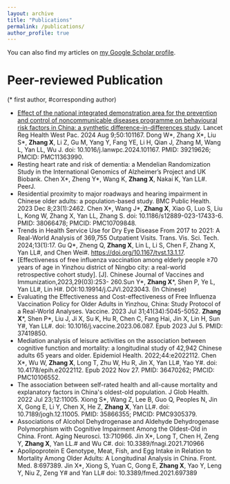 ```yaml
---
layout: archive
title: "Publications"
permalink: /publications/
author_profile: true
---
```


You can also find my articles on [my Google Scholar profile](https://scholar.google.com/citations?user=2vQePQoAAAAJ&hl=zh-TW).

# Peer-reviewed Publication  
(* first author, #corresponding author)
+ [Effect of the national integrated demonstration area for the prevention and control of noncommunicable diseases programme on behavioural risk factors in China: a synthetic difference-in-differences study](https://www.thelancet.com/journals/lanwpc/article/PIIS2666-6065(24)00161-5/fulltext). Lancet Reg Health West Pac. 2024 Aug 9;50:101167. Dong W\*, Zhang X\*, Liu S\*, **Zhang X**, Li Z, Gu M, Yang Y, Fang YE, Li H, Qian J, Zhang M, Wang L, Yan LL, Wu J. doi: 10.1016/j.lanwpc.2024.101167. PMID: 39219626; PMCID: PMC11363990.  
+ Resting heart rate and risk of dementia: a Mendelian Randomization Study in the International Genomics of Alzheimer’s Project and UK Biobank. Chen X\*, Zheng Y\*, Wang K, **Zhang X**, Nakai K, Yan LL#. PeerJ.
+ Residential proximity to major roadways and hearing impairment in Chinese older adults: a population-based study. BMC Public Health. 2023 Dec 8;23(1):2462. Chen X\*, Wang J\*, **Zhang X**, Xiao G, Luo S, Liu L, Kong W, Zhang X, Yan LL, Zhang S.  doi: 10.1186/s12889-023-17433-6. PMID: 38066478; PMCID: PMC10709848.
+ Trends in Health Service Use for Dry Eye Disease From 2017 to 2021: A Real-World Analysis of 369,755 Outpatient Visits. Trans. Vis. Sci. Tech. 2024;13(1):17. Gu Q\*, Zheng Q, **Zhang X**, Lin L, Li S, Chen F, Zhang X, Yan LL#, and Chen Wei#. https://doi.org/10.1167/tvst.13.1.17.
+ [Effectiveness of free influenza vaccination among elderly people ≥70 years of age in Yinzhou district of Ningbo city: a real-world retrospective cohort study]. [J]. Chinese Journal of Vaccines and Immunization,2023,29(03):253- 260.Sun Y\*, **Zhang X**\*, Shen P, Ye L, Yan LL#, Lin H#. 
 DOI:10.19914/j.CJVI.2023043. (In Chinese)
+ Evaluating the Effectiveness and Cost-effectiveness of Free Influenza Vaccination Policy for Older Adults in Yinzhou, China: Study Protocol of a Real-World Analyses. Vaccine. 2023 Jul 31;41(34):5045-5052. **Zhang X**\*, Shen P\*, Liu J, Ji X, Su K, Hu R, Chen C, Fang Hai, Jin X, Lin H, Sun Y#, Yan LL#.  doi: 10.1016/j.vaccine.2023.06.087. Epub 2023 Jul 5. PMID: 37419850.
+ Mediation analysis of leisure activities on the association between cognitive function and mortality: a longitudinal study of 42,942 Chinese adults 65 years and older. Epidemiol Health. 2022;44:e2022112. Chen X\*, Wu W, **Zhang X**, Long T, Zhu W, Hu R, Jin X, Yan LL#, Yao Y#.  doi: 10.4178/epih.e2022112. Epub 2022 Nov 27. PMID: 36470262; PMCID: PMC10106552.
+ The association between self-rated health and all-cause mortality and explanatory factors in China's oldest-old population. J Glob Health. 2022 Jul 23;12:11005. Xiong S\*, Wang Z, Lee B, Guo Q, Peoples N, Jin X, Gong E, Li Y, Chen X, He Z, **Zhang X**, Yan LL#.  doi: 10.7189/jogh.12.11005. PMID: 35866355; PMCID: PMC9305379.
+ Associations of Alcohol Dehydrogenase and Aldehyde Dehydrogenase Polymorphism with Cognitive Impairment Among the Oldest-Old in China. Front. Aging Neurosci. 13:710966. Jin X\*, Long T, Chen H, Zeng Y, **Zhang X**, Yan LL.# and Wu C#. doi: 10.3389/fnagi.2021.710966
+ Apolipoprotein E Genotype, Meat, Fish, and Egg Intake in Relation to Mortality Among Older Adults: A Longitudinal Analysis in China. Front. Med. 8:697389. Jin X\*, Xiong S, Yuan C, Gong E, **Zhang X**, Yao Y, Leng Y, Niu Z, Zeng Y# and Yan LL#  doi: 10.3389/fmed.2021.697389

